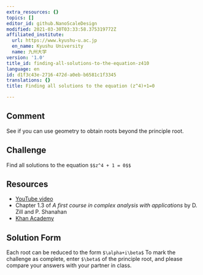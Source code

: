 ```yaml
---
extra_resources: {}
topics: []
editor_id: github.NanoScaleDesign
modified: 2021-03-30T03:33:58.375319772Z
affiliated_institute:
  url: https://www.kyushu-u.ac.jp
  en_name: Kyushu University
  name: 九州大学
version: '1.0'
title_id: finding-all-solutions-to-the-equation-z410
language: en
id: d1f3c43e-2716-472d-a0eb-b6581c1f3345
translations: {}
title: Finding all solutions to the equation (z^4)+1=0

---
```


## Comment
See if you can use geometry to obtain roots beyond the principle root.

## Challenge
  
Find all solutions to the equation `$$z^4 + 1 = 0$$`

## Resources
- [YouTube video](https://www.youtube.com/watch?v=yI2NeikrxoU&list=PLi7yHjesblV0sSfZzWdSUXGO683n_nJdQ&index=4)
- Chapter 1.3 of *A first course in complex analysis with applications* by D. Zill and P. Shanahan
- [Khan Academy](https://www.khanacademy.org/math/precalculus/imaginary-and-complex-numbers#polar-form-of-complex-numbers)


## Solution Form
Each root can be reduced to the form `$\alpha+i\beta$`
To mark the challenge as complete, enter `$\beta$` of the principle root, and please compare your answers with your partner in class.



